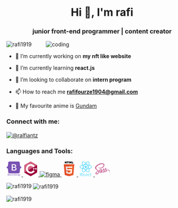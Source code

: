 <!-- [![MasterHead](https://thumbs.gfycat.com/BetterHandmadeGull-size_restricted.gif)](https://rafi1919.io) -->
<h1 align="center">Hi 👋, I'm rafi</h1>
<h3 align="center">junior front-end programmer | content creator</h3>
<img align="right" alt="coding" width="400" src="https://c.tenor.com/N7YUZCqA1e0AAAAC/barbatos-gundam.gif">

<p align="left"> <img src="https://komarev.com/ghpvc/?username=rafi1919&label=Profile%20views&color=0e75b6&style=flat" alt="rafi1919" /> </p>

- 🔭 I’m currently working on **my nft like website**

- 🌱 I’m currently learning **react.js**

- 👯 I’m looking to collaborate on **intern program**

- 📫 How to reach me **rafifourze1904@gmail.com**

- 📄 My favourite anime is [Gundam](Gundam)

<h3 align="left">Connect with me:</h3>
<p align="left">
<a href="https://instagram.com/@ralfiantz" target="blank"><img align="center" src="https://raw.githubusercontent.com/rahuldkjain/github-profile-readme-generator/master/src/images/icons/Social/instagram.svg" alt="@ralfiantz" height="30" width="40" /></a>
</p>

<h3 align="left">Languages and Tools:</h3>
<p align="left"> <a href="https://getbootstrap.com" target="_blank" rel="noreferrer"> <img src="https://raw.githubusercontent.com/devicons/devicon/master/icons/bootstrap/bootstrap-plain-wordmark.svg" alt="bootstrap" width="40" height="40"/> </a> <a href="https://www.w3schools.com/cpp/" target="_blank" rel="noreferrer"> <img src="https://raw.githubusercontent.com/devicons/devicon/master/icons/cplusplus/cplusplus-original.svg" alt="cplusplus" width="40" height="40"/> </a> <a href="https://www.figma.com/" target="_blank" rel="noreferrer"> <img src="https://www.vectorlogo.zone/logos/figma/figma-icon.svg" alt="figma" width="40" height="40"/> </a> <a href="https://www.w3.org/html/" target="_blank" rel="noreferrer"> <img src="https://raw.githubusercontent.com/devicons/devicon/master/icons/html5/html5-original-wordmark.svg" alt="html5" width="40" height="40"/> </a> <a href="https://reactjs.org/" target="_blank" rel="noreferrer"> <img src="https://raw.githubusercontent.com/devicons/devicon/master/icons/react/react-original-wordmark.svg" alt="react" width="40" height="40"/> </a> <a href="https://sass-lang.com" target="_blank" rel="noreferrer"> <img src="https://raw.githubusercontent.com/devicons/devicon/master/icons/sass/sass-original.svg" alt="sass" width="40" height="40"/> </a> </p>

<p><img align="left" src="https://github-readme-stats.vercel.app/api/top-langs?username=rafi1919&show_icons=true&locale=en&layout=compact" alt="rafi1919" /></p>

<p>&nbsp;<img align="center" src="https://github-readme-stats.vercel.app/api?username=rafi1919&show_icons=true&locale=en" alt="rafi1919" /></p>

<p><img align="center" src="https://github-readme-streak-stats.herokuapp.com/?user=rafi1919&" alt="rafi1919" /></p>

